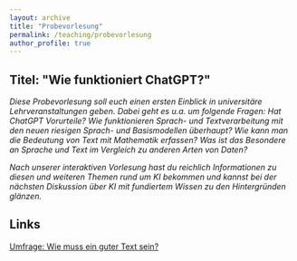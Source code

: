 ```yaml
---
layout: archive
title: "Probevorlesung"
permalink: /teaching/probevorlesung
author_profile: true
---
```


Titel: "Wie funktioniert ChatGPT?"
-------------------------------------------

<i>Diese Probevorlesung soll euch einen ersten Einblick in universitäre Lehrveranstaltungen geben. Dabei geht es u.a. um folgende Fragen:
Hat ChatGPT Vorurteile? Wie funktionieren Sprach- und Textverarbeitung mit den neuen riesigen Sprach- und Basismodellen überhaupt? Wie kann man die Bedeutung von Text mit Mathematik erfassen? Was ist das Besondere an Sprache und Text im Vergleich zu anderen Arten von Daten?</i>

<i>Nach unserer interaktiven Vorlesung hast du reichlich Informationen zu diesen und weiteren Themen rund um KI bekommen und kannst bei der nächsten Diskussion über KI mit fundiertem Wissen zu den Hintergründen glänzen.</i>


Links
-----
<a href="https://forms.gle/WNPGER5h1A7prpQYA">Umfrage: Wie muss ein guter Text sein?</a>


